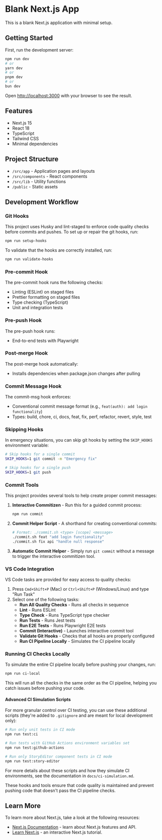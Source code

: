 # Blank Next.js App

This is a blank Next.js application with minimal setup.

## Getting Started

First, run the development server:

```bash
npm run dev
# or
yarn dev
# or
pnpm dev
# or
bun dev
```

Open [http://localhost:3000](http://localhost:3000) with your browser to see the result.

## Features

- Next.js 15
- React 18
- TypeScript
- Tailwind CSS
- Minimal dependencies

## Project Structure

- `/src/app` - Application pages and layouts
- `/src/components` - React components
- `/src/lib` - Utility functions
- `/public` - Static assets

## Development Workflow

### Git Hooks

This project uses Husky and lint-staged to enforce code quality checks before commits and pushes. To set up or repair the git hooks, run:

```bash
npm run setup-hooks
```

To validate that the hooks are correctly installed, run:

```bash
npm run validate-hooks
```

### Pre-commit Hook

The pre-commit hook runs the following checks:

- Linting (ESLint) on staged files
- Prettier formatting on staged files
- Type checking (TypeScript)
- Unit and integration tests

### Pre-push Hook

The pre-push hook runs:

- End-to-end tests with Playwright

### Post-merge Hook

The post-merge hook automatically:

- Installs dependencies when package.json changes after pulling

### Commit Message Hook

The commit-msg hook enforces:

- Conventional commit message format (e.g., `feat(auth): add login functionality`)
- Types: build, chore, ci, docs, feat, fix, perf, refactor, revert, style, test

### Skipping Hooks

In emergency situations, you can skip git hooks by setting the `SKIP_HOOKS` environment variable:

```bash
# Skip hooks for a single commit
SKIP_HOOKS=1 git commit -m "Emergency fix"

# Skip hooks for a single push
SKIP_HOOKS=1 git push
```

### Commit Tools

This project provides several tools to help create proper commit messages:

1. **Interactive Commitizen** - Run this for a guided commit process:

   ```bash
   npm run commit
   ```

2. **Commit Helper Script** - A shorthand for creating conventional commits:

   ```bash
   # Format: ./commit.sh <type> [scope] <message>
   ./commit.sh feat "add login functionality"
   ./commit.sh fix api "handle null response"
   ```

3. **Automatic Commit Helper** - Simply run `git commit` without a message to trigger the interactive commitizen tool.

### VS Code Integration

VS Code tasks are provided for easy access to quality checks:

1. Press `Cmd+Shift+P` (Mac) or `Ctrl+Shift+P` (Windows/Linux) and type "Run Task"
2. Select one of the following tasks:
   - **Run All Quality Checks** - Runs all checks in sequence
   - **Lint** - Runs ESLint
   - **Type Check** - Runs TypeScript type checker
   - **Run Tests** - Runs Jest tests
   - **Run E2E Tests** - Runs Playwright E2E tests
   - **Commit (Interactive)** - Launches interactive commit tool
   - **Validate Git Hooks** - Checks that all hooks are properly configured
   - **Run CI Pipeline Locally** - Simulates the CI pipeline locally

### Running CI Checks Locally

To simulate the entire CI pipeline locally before pushing your changes, run:

```bash
npm run ci-local
```

This will run all the checks in the same order as the CI pipeline, helping you catch issues before pushing your code.

#### Advanced CI Simulation Scripts

For more granular control over CI testing, you can use these additional scripts (they're added to `.gitignore` and are meant for local development only):

```bash
# Run only unit tests in CI mode
npm run test:ci

# Run tests with GitHub Actions environment variables set
npm run test:github-actions

# Run only StoryEditor component tests in CI mode
npm run test:story-editor
```

For more details about these scripts and how they simulate CI environments, see the documentation in `docs/ci-simulation.md`.

These hooks and tools ensure that code quality is maintained and prevent pushing code that doesn't pass the CI pipeline checks.

## Learn More

To learn more about Next.js, take a look at the following resources:

- [Next.js Documentation](https://nextjs.org/docs) - learn about Next.js features and API.
- [Learn Next.js](https://nextjs.org/learn) - an interactive Next.js tutorial.
